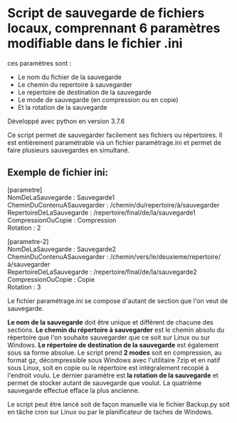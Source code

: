 # Script de sauvegarde de fichiers locaux, comprennant 6 paramètres modifiable dans le fichier .ini

ces paramètres sont :
- Le nom du fichier de la sauvegarde
- Le chemin du repertoire à sauvegarder
- Le repertoire de destination de la sauvegarde
- Le mode de sauvegarde (en compression ou en copie)
- Et la rotation de la sauvegarde

Développé avec python en version 3.7.6

Ce script permet de sauvegarder facilement ses fichiers ou répertoires.
Il est entièrement paramétrable via un fichier paramétrage.ini et permet de faire plusieurs sauvegardes en simultané.

## Exemple de fichier ini:

[parametre]  
NomDeLaSauvegarde : Sauvegarde1  
CheminDuContenuASauvegarder : /chemin/du/repertoire/à/sauvegarder  
RepertoireDeLaSauvegarde : /repertoire/final/de/la/sauvegarde1  
CompressionOuCopie : Compression  
Rotation : 2  

[parametre-2]  
NomDeLaSauvegarde : Sauvegarde2  
CheminDuContenuASauvegarder : /chemin/vers/le/deuxieme/repertoire/à/sauvegarder  
RepertoireDeLaSauvegarde : /repertoire/final/de/la/sauvegarde2  
CompressionOuCopie : Copie  
Rotation : 3  

Le fichier paramétrage.ini se compose d'autant de section que l'on veut de sauvegarde.

__Le nom de la sauvegarde__ doit être unique et différent de chacune des sections.
__Le chemin du répertoire à sauvegarder__ est le chemin absolu du répertoire que l'on souhaite sauvegarder que ce soit sur Linux ou sur Windows.
__Le répertoire de destination de la sauvegarde__ est également sous sa forme absolue.
Le script prend __2 modes__ soit en compression, au format gz, décompressible sous Windows avec l'utilitaire 7zip et en natif sous Linux, soit en copie ou le répertoire est intégralement recopié à l'endroit voulu.
Le dernier paramètre est __la rotation de la sauvegarde__ et permet de stocker autant de sauvegarde que voulut.
La quatrième sauvegarde effectué efface la plus ancienne.

Le script peut être lancé soit de façon manuelle via le fichier Backup.py soit en tâche cron sur Linux ou par le planificateur de taches de Windows.

